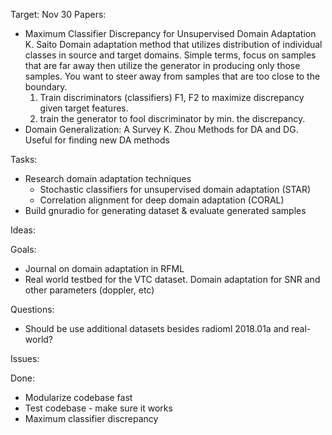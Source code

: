 Target: Nov 30
Papers:
+ Maximum Classifier Discrepancy for Unsupervised Domain Adaptation K. Saito
  Domain adaptation method that utilizes distribution of individual classes
  in source and target domains. Simple terms, focus on samples that are far
  away then utilize the generator in producing only those samples. You want to
  steer away from samples that are too close to the boundary.
    1. Train discriminators (classifiers) F1, F2 to maximize discrepancy given
       target features.
    2. train the generator to fool discriminator by min. the discrepancy.
+ Domain Generalization: A Survey K. Zhou
  Methods for DA and DG. Useful for finding new DA methods



Tasks:
+ Research domain adaptation techniques
    + Stochastic classifiers for unsupervised domain adaptation (STAR)
    + Correlation alignment for deep domain adaptation (CORAL)
+ Build gnuradio for generating dataset & evaluate generated samples

Ideas:


Goals:
+ Journal on domain adaptation in RFML
+ Real world testbed for the VTC dataset. Domain adaptation for SNR and other
  parameters (doppler, etc)


Questions:
+ Should be use additional datasets besides radioml 2018.01a and real-world?


Issues:


Done:
+ Modularize codebase fast
+ Test codebase - make sure it works
+ Maximum classifier discrepancy
